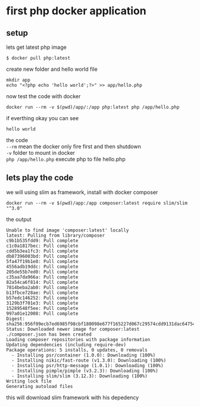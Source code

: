 # first php docker application

## setup
lets get latest php image 
````
$ docker pull php:latest
````
create new folder and hello world file
````
mkdir app
echo "<?php echo 'hello world';?>" >> app/hello.php
````
now test the code with docker
````
docker run --rm -v $(pwd)/app/:/app php:latest php /app/hello.php
````
if everthing okay you can see
````
hello world
````
the code  
 `--rm` mean the docker only fire first and then shutdown  
 `-v` folder to mount in docker  
 `php /app/hello.php` execute php to file hello.php  

## lets play the code
we will using slim as framework, install with docker composer
````
docker run --rm -v $(pwd)/app:/app composer:latest require slim/slim "^3.0"
````
the output
````
Unable to find image 'composer:latest' locally
latest: Pulling from library/composer
c9b1b535fdd9: Pull complete 
c1c0a1817bec: Pull complete 
cdd5b3ea1fc3: Pull complete 
db87396003bd: Pull complete 
5fa47f19b1e8: Pull complete 
4556adb19ddc: Pull complete 
205de55b7ed0: Pull complete 
c35aa7da966a: Pull complete 
82a54ca6f814: Pull complete 
7814beba2ab0: Pull complete 
b13fbce728ae: Pull complete 
b57edc146252: Pull complete 
3129b3f701e3: Pull complete 
15289548f5ee: Pull complete 
997a01e12008: Pull complete 
Digest: sha256:956f09ecb7ed6985f98cbf180098e677f165227d067c29574cdd9131dac64754
Status: Downloaded newer image for composer:latest
./composer.json has been created
Loading composer repositories with package information
Updating dependencies (including require-dev)
Package operations: 5 installs, 0 updates, 0 removals
  - Installing psr/container (1.0.0): Downloading (100%)         
  - Installing nikic/fast-route (v1.3.0): Downloading (100%)         
  - Installing psr/http-message (1.0.1): Downloading (100%)         
  - Installing pimple/pimple (v3.2.3): Downloading (100%)         
  - Installing slim/slim (3.12.3): Downloading (100%)         
Writing lock file
Generating autoload files
````
this will download slim framework with his depedency

